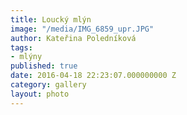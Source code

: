 ```yaml
---
title: Loucký mlýn
image: "/media/IMG_6859_upr.JPG"
author: Kateřina Poledníková
tags:
- mlýny
published: true
date: 2016-04-18 22:23:07.000000000 Z
category: gallery
layout: photo
---
```

